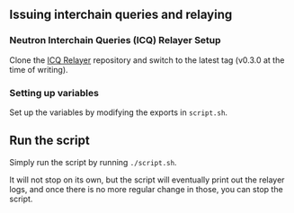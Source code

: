 ## Issuing interchain queries and relaying

### Neutron Interchain Queries (ICQ) Relayer Setup

Clone the [ICQ Relayer](https://github.com/neutron-org/neutron-query-relayer) repository and switch to the latest tag (v0.3.0 at the time of writing).

### Setting up variables

Set up the variables by modifying the exports in `script.sh`.

## Run the script

Simply run the script by running `./script.sh`.

It will not stop on its own, but the script will eventually print out the relayer logs, and once there is no more regular change in those, you can stop the script.

